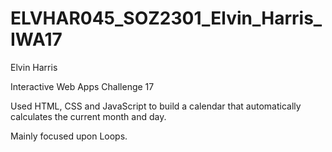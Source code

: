 # ELVHAR045_SOZ2301_Elvin_Harris_IWA17

Elvin Harris

Interactive Web Apps Challenge 17

Used HTML, CSS and JavaScript to build a calendar that automatically calculates the current month and day.

Mainly focused upon Loops.
